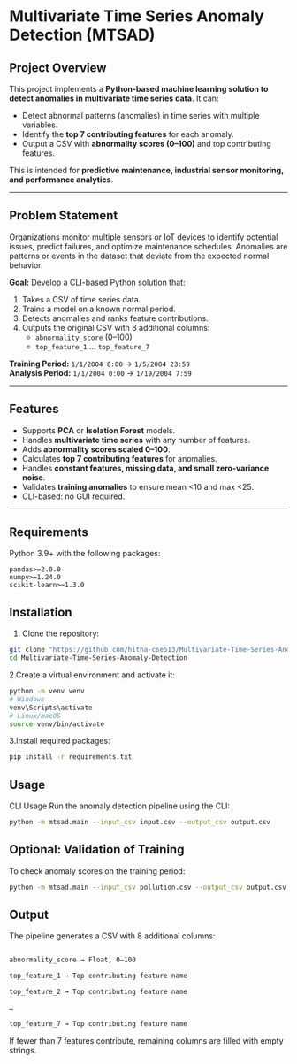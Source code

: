 # Multivariate Time Series Anomaly Detection (MTSAD)


## Project Overview
This project implements a **Python-based machine learning solution to detect anomalies in multivariate time series data**. It can:  

- Detect abnormal patterns (anomalies) in time series with multiple variables.  
- Identify the **top 7 contributing features** for each anomaly.  
- Output a CSV with **abnormality scores (0–100)** and top contributing features.  

This is intended for **predictive maintenance, industrial sensor monitoring, and performance analytics**.

---

## Problem Statement
Organizations monitor multiple sensors or IoT devices to identify potential issues, predict failures, and optimize maintenance schedules. Anomalies are patterns or events in the dataset that deviate from the expected normal behavior.  

**Goal:** Develop a CLI-based Python solution that:  
1. Takes a CSV of time series data.  
2. Trains a model on a known normal period.  
3. Detects anomalies and ranks feature contributions.  
4. Outputs the original CSV with 8 additional columns:  
   - `abnormality_score` (0–100)  
   - `top_feature_1` … `top_feature_7`  

**Training Period:** `1/1/2004 0:00` → `1/5/2004 23:59`  
**Analysis Period:** `1/1/2004 0:00` → `1/19/2004 7:59`  

---

## Features
- Supports **PCA** or **Isolation Forest** models.  
- Handles **multivariate time series** with any number of features.  
- Adds **abnormality scores scaled 0–100**.  
- Calculates **top 7 contributing features** for anomalies.  
- Handles **constant features, missing data, and small zero-variance noise**.  
- Validates **training anomalies** to ensure mean <10 and max <25.  
- CLI-based: no GUI required.  

---

## Requirements
Python 3.9+ with the following packages:  
```text
pandas>=2.0.0
numpy>=1.24.0
scikit-learn>=1.3.0
```

## Installation

1. Clone the repository:  
```bash
git clone "https://github.com/hitha-cse513/Multivariate-Time-Series-Anomaly-Detection"
cd Multivariate-Time-Series-Anomaly-Detection
```
2.Create a virtual environment and activate it:
```bash
python -m venv venv
# Windows
venv\Scripts\activate
# Linux/macOS
source venv/bin/activate
```
3.Install required packages:
```bash
pip install -r requirements.txt
```

## Usage
CLI Usage
Run the anomaly detection pipeline using the CLI:
```bash
python -m mtsad.main --input_csv input.csv --output_csv output.csv
```

## Optional: Validation of Training

To check anomaly scores on the training period:
```bash
python -m mtsad.main --input_csv pollution.csv --output_csv output.csv --validate_training
```

## Output

The pipeline generates a CSV with 8 additional columns:
```bash

abnormality_score → Float, 0–100

top_feature_1 → Top contributing feature name

top_feature_2 → Top contributing feature name

…

top_feature_7 → Top contributing feature name
```
If fewer than 7 features contribute, remaining columns are filled with empty strings.


